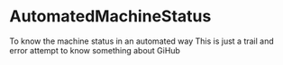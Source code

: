 # AutomatedMachineStatus
To know the machine status in an automated way
This is just a trail and error attempt to know something about GiHub
